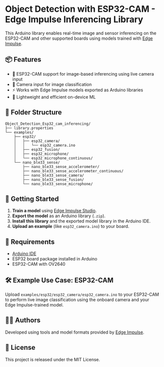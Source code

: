 
# Object Detection with ESP32-CAM - Edge Impulse Inferencing Library

This Arduino library enables real-time image and sensor inferencing on the ESP32-CAM and other supported boards using models trained with [Edge Impulse](https://www.edgeimpulse.com/).

## 📦 Features

- 📸 ESP32-CAM support for image-based inferencing using live camera input
- 📸 Camera input for image classification
- ⚡ Works with Edge Impulse models exported as Arduino libraries
- 🧠 Lightweight and efficient on-device ML

## 📁 Folder Structure

```
Object_Detection_Esp32_cam_inferencing/
├── library.properties
└── examples/
    ├── esp32/
    │   ├── esp32_camera/
    │   │   └── esp32_camera.ino
    │   ├── esp32_fusion/
    │   ├── esp32_microphone/
    │   └── esp32_microphone_continuous/
    └── nano_ble33_sense/
        ├── nano_ble33_sense_accelerometer/
        ├── nano_ble33_sense_accelerometer_continuous/
        ├── nano_ble33_sense_camera/
        ├── nano_ble33_sense_fusion/
        └── nano_ble33_sense_microphone/
```

## 🚀 Getting Started

1. **Train a model** using [Edge Impulse Studio](https://studio.edgeimpulse.com/).
2. **Export the model** as an Arduino library (`.zip`).
3. **Install this library** and the exported model library in the Arduino IDE.
4. **Upload an example** (like `esp32_camera.ino`) to your board.

## 🧰 Requirements

- [Arduino IDE](https://www.arduino.cc/en/software)
- ESP32 board package installed in Arduino
- ESP32-CAM with OV2640

## 🛠 Example Use Case: ESP32-CAM

Upload `examples/esp32/esp32_camera/esp32_camera.ino` to your ESP32-CAM to perform live image classification using the onboard camera and your Edge Impulse-trained model.

## 🧑‍💻 Authors

Developed using tools and model formats provided by [Edge Impulse](https://www.edgeimpulse.com/).

## 📄 License

This project is released under the MIT License.
